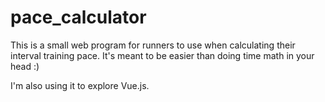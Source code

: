 # pace_calculator

This is a small web program for runners to use when calculating their interval training pace. It's meant to be easier than doing time math in your head :)

I'm also using it to explore Vue.js.
